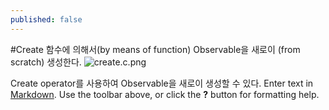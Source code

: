 ```yaml
---
published: false
---
```


#Create
함수에 의해서(by means of function) Observable을 새로이 (from scratch) 생성한다.
![create.c.png]({{site.baseurl}}/_posts/_rxjava/operators/create.c.png)

Create operator를 사용하여 Observable을 새로이 생성할 수 있다. 
Enter text in [Markdown](http://daringfireball.net/projects/markdown/). Use the toolbar above, or click the **?** button for formatting help.
